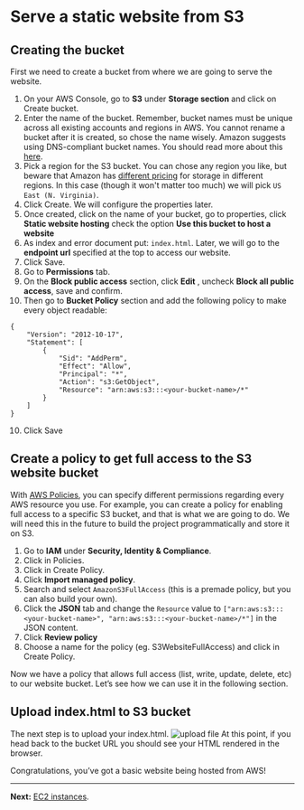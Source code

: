 # Serve a static website from S3

## Creating the bucket

First we need to create a bucket from where we are going to serve the website.

1. On your AWS Console, go to **S3** under **Storage section** and click on Create bucket.
2. Enter the name of the bucket. Remember, bucket names must be unique across all existing accounts and regions in AWS. You cannot rename a bucket after it is created, so chose the name wisely. Amazon suggests using DNS-compliant bucket names. You should read more about this [here](https://docs.aws.amazon.com/AmazonS3/latest/dev/BucketRestrictions.html#bucketnamingrules).
3. Pick a region for the S3 bucket. You can chose any region you like, but beware that Amazon has [different pricing](https://aws.amazon.com/s3/pricing/) for storage in different regions. In this case (though it won't matter too much) we will pick `US East (N. Virginia)`.
4. Click Create. We will configure the properties later.
5. Once created, click on the name of your bucket, go to properties, click **Static website hosting** check the option **Use this bucket to host a website**
6. As index and error document put: `index.html`. Later, we will go to the **endpoint url** specified at the top to access our website.
7. Click Save.
8. Go to **Permissions** tab.
9. On the **Block public access** section, click **Edit** , uncheck **Block all public access**, save and confirm.
10. Then go to **Bucket Policy** section and add the following policy to make every object readable:

```
{
    "Version": "2012-10-17",
    "Statement": [
        {
            "Sid": "AddPerm",
            "Effect": "Allow",
            "Principal": "*",
            "Action": "s3:GetObject",
            "Resource": "arn:aws:s3:::<your-bucket-name>/*"
        }
    ]
}
```

10. Click Save

## Create a policy to get full access to the S3 website bucket

With [AWS Policies](http://docs.aws.amazon.com/IAM/latest/UserGuide/access_policies.html), you can specify different permissions regarding every AWS resource you use. For example, you can create a policy for enabling full access to a specific S3 bucket, and that is what we are going to do. We will need this in the future to build the project programmatically and store it on S3.

1. Go to **IAM** under **Security, Identity & Compliance**.
2. Click in Policies.
3. Click in Create Policy.
4. Click **Import managed policy**.
5. Search and select `AmazonS3FullAccess` (this is a premade policy, but you can also build your own).
6. Click the **JSON** tab and change the `Resource` value to `["arn:aws:s3:::<your-bucket-name>", "arn:aws:s3:::<your-bucket-name>/*"]` in the JSON content.
7. Click **Review policy**
8. Choose a name for the policy (eg. S3WebsiteFullAccess) and click in Create Policy.

Now we have a policy that allows full access (list, write, update, delete, etc) to our website bucket. Let’s see how we can use it in the following section.

## Upload index.html to S3 bucket

The next step is to upload your index.html.
![upload file](https://res.cloudinary.com/practicaldev/image/fetch/s--bBWCvg1H--/c_limit%2Cf_auto%2Cfl_progressive%2Cq_auto%2Cw_880/https://thepracticaldev.s3.amazonaws.com/i/bpiw1o2obqjr1miy3ixw.png)
At this point, if you head back to the bucket URL you should see your HTML rendered in the browser.

Congratulations, you’ve got a basic website being hosted from AWS!

---

**Next:** [EC2 instances](/workshop/s3-web-ec2-api-rds/02-EC2-instances.md).
